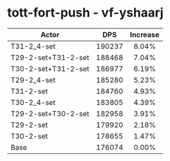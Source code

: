 # tott-fort-push - vf-yshaarj
| Actor | DPS | Increase |
|---|:---:|:---:|
|T31-2_4-set|190237|8.04%|
|T29-2-set+T31-2-set|188468|7.04%|
|T30-2-set+T31-2-set|186977|6.19%|
|T29-2_4-set|185280|5.23%|
|T31-2-set|184760|4.93%|
|T30-2_4-set|183805|4.39%|
|T29-2-set+T30-2-set|182958|3.91%|
|T29-2-set|179920|2.18%|
|T30-2-set|178655|1.47%|
|Base|176074|0.00%|
